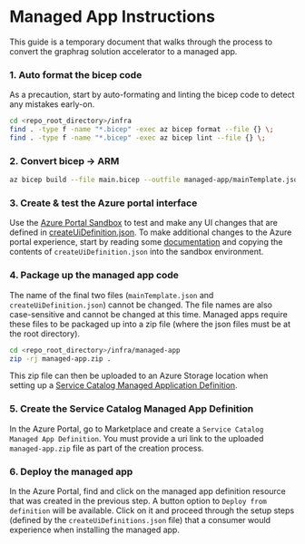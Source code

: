 # Managed App Instructions

This guide is a temporary document that walks through the process to convert the graphrag solution accelerator to a managed app.

### 1. Auto format the bicep code

As a precaution, start by auto-formating and linting the bicep code to detect any mistakes early-on.

```bash
cd <repo_root_directory>/infra
find . -type f -name "*.bicep" -exec az bicep format --file {} \;
find . -type f -name "*.bicep" -exec az bicep lint --file {} \;
```

### 2. Convert bicep -> ARM
```bash
az bicep build --file main.bicep --outfile managed-app/mainTemplate.json
```

### 3. Create & test the Azure portal interface

Use the [Azure Portal Sandbox](https://portal.azure.com/#blade/Microsoft_Azure_CreateUIDef/SandboxBlade) to test and make any UI changes that are defined in [createUiDefinition.json](createUiDefinition.json). To make additional changes to the Azure portal experience, start by reading some [documentation](https://learn.microsoft.com/en-us/azure/azure-resource-manager/managed-applications/create-uidefinition-overview) and copying the contents of `createUiDefinition.json` into the sandbox environment.

### 4. Package up the managed app code

The name of the final two files (`mainTemplate.json` and `createUiDefinition.json`) cannot be changed. The file names are also case-sensitive and cannot be changed at this time. Managed apps require these files to be packaged up into a zip file (where the json files must be at the root directory).

```bash
cd <repo_root_directory>/infra/managed-app
zip -rj managed-app.zip .
```

This zip file can then be uploaded to an Azure Storage location when setting up a [Service Catalog Managed Application Definition](https://ms.portal.azure.com/#view/Microsoft_Azure_Marketplace/GalleryItemDetailsBladeNopdl/id/Microsoft.ApplianceDefinition/selectionMode~/false/resourceGroupId//resourceGroupLocation//dontDiscardJourney~/false/selectedMenuId/home/launchingContext~/%7B%22galleryItemId%22%3A%22Microsoft.ApplianceDefinition%22%2C%22source%22%3A%5B%22GalleryFeaturedMenuItemPart%22%2C%22VirtualizedTileDetails%22%5D%2C%22menuItemId%22%3A%22home%22%2C%22subMenuItemId%22%3A%22Search%20results%22%2C%22telemetryId%22%3A%2220409084-39a1-4800-bbce-d0b26a6f46a4%22%7D/searchTelemetryId/d7d20e05-ca16-47f7-bed5-9c7b8d2fa641).

### 5. Create the Service Catalog Managed App Definition

In the Azure Portal, go to Marketplace and create a `Service Catalog Managed App Definition`. You must provide a uri link to the uploaded `managed-app.zip` file as part of the creation process.

### 6. Deploy the managed app

In the Azure Portal, find and click on the managed app definition resource that was created in the previous step. A button option to `Deploy from definition` will be available. Click on it and proceed through the setup steps (defined by the `createUiDefinitions.json` file) that a consumer would experience when installing the managed app.
